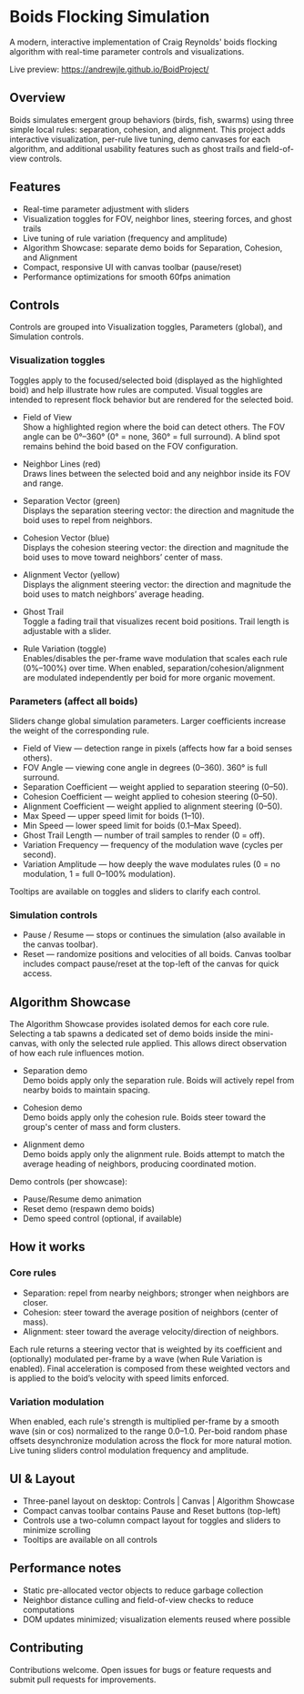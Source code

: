 # Boids Flocking Simulation

A modern, interactive implementation of Craig Reynolds' boids flocking algorithm with real-time parameter controls and visualizations.

Live preview: https://andrewjle.github.io/BoidProject/

## Overview

Boids simulates emergent group behaviors (birds, fish, swarms) using three simple local rules: separation, cohesion, and alignment. This project adds interactive visualization, per-rule live tuning, demo canvases for each algorithm, and additional usability features such as ghost trails and field-of-view controls.

## Features

- Real-time parameter adjustment with sliders
- Visualization toggles for FOV, neighbor lines, steering forces, and ghost trails
- Live tuning of rule variation (frequency and amplitude)
- Algorithm Showcase: separate demo boids for Separation, Cohesion, and Alignment
- Compact, responsive UI with canvas toolbar (pause/reset)
- Performance optimizations for smooth 60fps animation


## Controls

Controls are grouped into Visualization toggles, Parameters (global), and Simulation controls.

### Visualization toggles
Toggles apply to the focused/selected boid (displayed as the highlighted boid) and help illustrate how rules are computed. Visual toggles are intended to represent flock behavior but are rendered for the selected boid.

- Field of View  
  Show a highlighted region where the boid can detect others. The FOV angle can be 0°–360° (0° = none, 360° = full surround). A blind spot remains behind the boid based on the FOV configuration.

- Neighbor Lines (red)  
  Draws lines between the selected boid and any neighbor inside its FOV and range.

- Separation Vector (green)  
  Displays the separation steering vector: the direction and magnitude the boid uses to repel from neighbors.

- Cohesion Vector (blue)  
  Displays the cohesion steering vector: the direction and magnitude the boid uses to move toward neighbors’ center of mass.

- Alignment Vector (yellow)  
  Displays the alignment steering vector: the direction and magnitude the boid uses to match neighbors’ average heading.

- Ghost Trail  
  Toggle a fading trail that visualizes recent boid positions. Trail length is adjustable with a slider.

- Rule Variation (toggle)  
  Enables/disables the per-frame wave modulation that scales each rule (0%–100%) over time. When enabled, separation/cohesion/alignment are modulated independently per boid for more organic movement.

### Parameters (affect all boids)
Sliders change global simulation parameters. Larger coefficients increase the weight of the corresponding rule.

- Field of View — detection range in pixels (affects how far a boid senses others).
- FOV Angle — viewing cone angle in degrees (0–360). 360° is full surround.
- Separation Coefficient — weight applied to separation steering (0–50).
- Cohesion Coefficient — weight applied to cohesion steering (0–50).
- Alignment Coefficient — weight applied to alignment steering (0–50).
- Max Speed — upper speed limit for boids (1–10).
- Min Speed — lower speed limit for boids (0.1–Max Speed).
- Ghost Trail Length — number of trail samples to render (0 = off).
- Variation Frequency — frequency of the modulation wave (cycles per second).
- Variation Amplitude — how deeply the wave modulates rules (0 = no modulation, 1 = full 0–100% modulation).

Tooltips are available on toggles and sliders to clarify each control.

### Simulation controls
- Pause / Resume — stops or continues the simulation (also available in the canvas toolbar).
- Reset — randomize positions and velocities of all boids. Canvas toolbar includes compact pause/reset at the top-left of the canvas for quick access.

## Algorithm Showcase

The Algorithm Showcase provides isolated demos for each core rule. Selecting a tab spawns a dedicated set of demo boids inside the mini-canvas, with only the selected rule applied. This allows direct observation of how each rule influences motion.

- Separation demo  
  Demo boids apply only the separation rule. Boids will actively repel from nearby boids to maintain spacing.

- Cohesion demo  
  Demo boids apply only the cohesion rule. Boids steer toward the group's center of mass and form clusters.

- Alignment demo  
  Demo boids apply only the alignment rule. Boids attempt to match the average heading of neighbors, producing coordinated motion.

Demo controls (per showcase):
- Pause/Resume demo animation
- Reset demo (respawn demo boids)
- Demo speed control (optional, if available)

## How it works

### Core rules
- Separation: repel from nearby neighbors; stronger when neighbors are closer.
- Cohesion: steer toward the average position of neighbors (center of mass).
- Alignment: steer toward the average velocity/direction of neighbors.

Each rule returns a steering vector that is weighted by its coefficient and (optionally) modulated per-frame by a wave (when Rule Variation is enabled). Final acceleration is composed from these weighted vectors and is applied to the boid’s velocity with speed limits enforced.

### Variation modulation
When enabled, each rule's strength is multiplied per-frame by a smooth wave (sin or cos) normalized to the range 0.0–1.0. Per-boid random phase offsets desynchronize modulation across the flock for more natural motion. Live tuning sliders control modulation frequency and amplitude.

## UI & Layout

- Three-panel layout on desktop: Controls | Canvas | Algorithm Showcase
- Compact canvas toolbar contains Pause and Reset buttons (top-left)
- Controls use a two-column compact layout for toggles and sliders to minimize scrolling
- Tooltips are available on all controls

## Performance notes

- Static pre-allocated vector objects to reduce garbage collection
- Neighbor distance culling and field-of-view checks to reduce computations
- DOM updates minimized; visualization elements reused where possible


## Contributing

Contributions welcome. Open issues for bugs or feature requests and submit pull requests for improvements.
